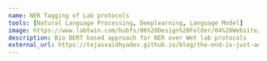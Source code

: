 ```yaml
---
name: NER Tagging of Lab protocols
tools: [Natural Language Processing, Deeplearning, Language Model]
image: https://www.labtwin.com/hubfs/06%20Design%20Folder/04%20Website/LabTwin%20Snapshots/Lab%20Technicians/Snapshots-Lab_Tech-Question.gif
description: Bio BERT based approach for NER over Wet lab protocols
external_url: https://tejasvaidhyadev.github.io/blog/the-end-is-just-another-beginning
---
```


